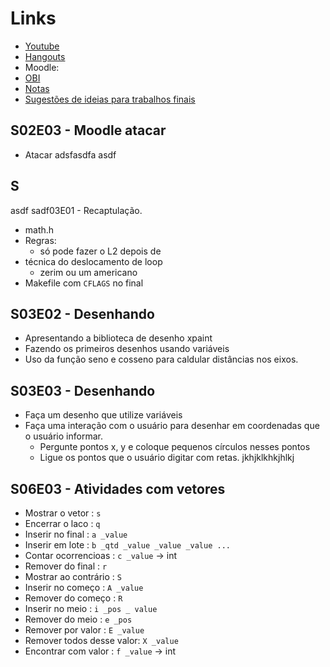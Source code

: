 # Links
- [Youtube](https://www.youtube.com/playlist?list=PLqwyjBSVOHRzgNEUNwc0hAHBOxy5M5JXW)
- [Hangouts](https://hangouts.google.com/group/RUEkyLG2NuDJBeGD9)
- Moodle:  
- [OBI](https://olimpiada.ic.unicamp.br/pratique/pj/)
- [Notas](https://docs.google.com/spreadsheets/d/1toZZ-Vp_DuLNMh9Kku0lBUS1MQ1MpPSzCzcBVn3EuNc/edit#gid=0)
- [Sugestões de ideias para trabalhos finais](https://qxcodepoo.github.io/)

## S02E03 - Moodle atacar

- Atacar adsfasdfa
asdf
## S

asdf
sadf03E01 - Recaptulação.
- math.h
- Regras:
    - só pode fazer o L2 depois de 
- técnica do deslocamento de loop
    - zerim ou um americano
- Makefile com `CFLAGS` no final

## S03E02 - Desenhando
- Apresentando a biblioteca de desenho xpaint
- Fazendo os primeiros desenhos usando variáveis
- Uso da função seno e cosseno para caldular distâncias nos eixos.

## S03E03 - Desenhando
- Faça um desenho que utilize variáveis
- Faça uma interação com o usuário para desenhar em coordenadas que o usuário informar.
    - Pergunte pontos x, y e coloque pequenos círculos nesses pontos
    - Ligue os pontos que o usuário digitar com retas.
jkhjklkhkjhlkj


## S06E03 - Atividades com vetores
- Mostrar o vetor          : `s`
- Encerrar o laco          : `q`
- Inserir no final         : `a _value`
- Inserir em lote          : `b _qtd _value _value _value ...`
- Contar ocorrencioas      : `c _value` -> int
- Remover do final         : `r`
- Mostrar ao contrário     : `S`
- Inserir no começo        : `A _value`
- Remover do começo        : `R`
- Inserir no meio          : `i _pos _ value`
- Remover do meio          : `e _pos`
- Remover por valor        : `E _value`
- Remover todos desse valor: `X _value`
- Encontrar com valor      : `f _value` -> int


